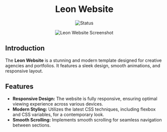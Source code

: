 

<h1 align="center">Leon Website</h1>
<p align="center">
    <img src="https://img.shields.io/badge/Status-Active-brightgreen.svg" alt="Status">

</p>
<p align="center">
    <img src="(https://github.com/mahaamer/Template-1/blob/main/Leo%20website.png" alt="Leon Website Screenshot">
</p>

## Introduction

The **Leon Website** is a stunning and modern template designed for creative agencies and portfolios. It features a sleek design, smooth animations, and responsive layout.

## Features

- **Responsive Design:** The website is fully responsive, ensuring optimal viewing experience across various devices.
- **Modern Styling:** Utilizes the latest CSS techniques, including flexbox and CSS variables, for a contemporary look.
- **Smooth Scrolling:** Implements smooth scrolling for seamless navigation between sections.
